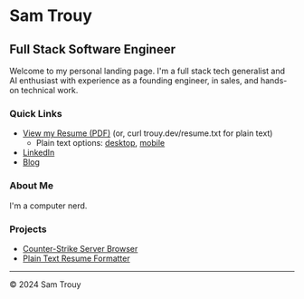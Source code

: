 # Sam Trouy
## Full Stack Software Engineer

Welcome to my personal landing page. I'm a full stack tech generalist and AI enthusiast with experience as a founding engineer, in sales, and hands-on technical work.

### Quick Links
- [View my Resume (PDF)](resume.pdf) (or, curl trouy.dev/resume.txt for plain text)
  - Plain text options: [desktop](resume.txt), [mobile](mobile_resume.txt)
- [LinkedIn](https://linkedin.com/in/sam-trouy)
- [Blog](/blog/)

### About Me
I'm a computer nerd.

### Projects
- [Counter-Strike Server Browser](https://findservers.net)
- [Plain Text Resume Formatter](https://github.com/samtrouy/resume)

---
© 2024 Sam Trouy
